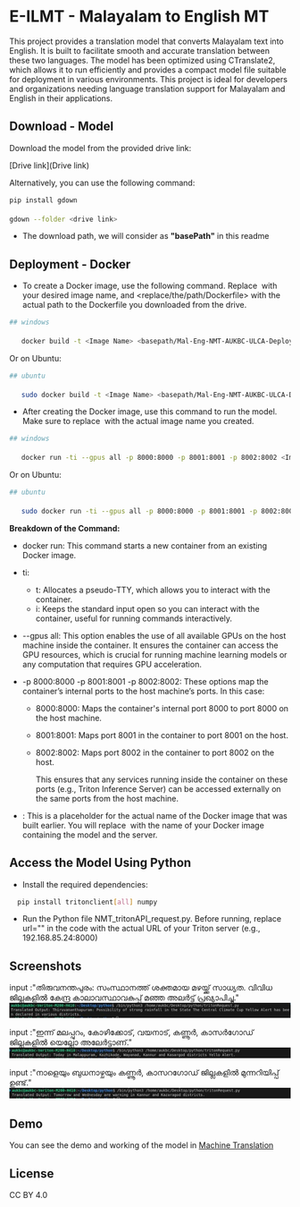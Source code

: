 
# E-ILMT - Malayalam to English MT 

 This project provides a translation model that converts Malayalam text into English. It is built to facilitate smooth and accurate translation between these two languages. The model has been optimized using CTranslate2, which allows it to run efficiently and provides a compact model file suitable for deployment in various environments. This project is ideal for developers and organizations needing language translation support for Malayalam and English in their applications.
   
## Download - Model

Download the model from the provided drive link: 

   [Drive link](Drive link)

Alternatively, you can use the following command:

```bash
pip install gdown

gdown --folder <drive link>

```
* The download path, we will consider as **"basePath"** in this readme

## Deployment - Docker  

* To create a Docker image, use the following command. Replace <Image Name> with your desired image name, and <replace/the/path/Dockerfile> with the actual path to the Dockerfile you downloaded from the drive.


```bash
## windows

   docker build -t <Image Name> <basepath/Mal-Eng-NMT-AUKBC-ULCA-Deploy/>
```
Or on Ubuntu:
```bash
## ubuntu

   sudo docker build -t <Image Name> <basepath/Mal-Eng-NMT-AUKBC-ULCA-Deploy/>
```

* After creating the Docker image, use this command to run the model. Make sure to replace <Image Name> with the actual image name you created.

```bash
## windows

   docker run -ti --gpus all -p 8000:8000 -p 8001:8001 -p 8002:8002 <Image Name>
```
Or on Ubuntu:
```bash
## ubuntu

   sudo docker run -ti --gpus all -p 8000:8000 -p 8001:8001 -p 8002:8002 <Image Name>
```
**Breakdown of the Command:**

- docker run: This command starts a new container from an existing Docker image.

- ti:

  - t: Allocates a pseudo-TTY, which allows you to interact with the container.
  - i: Keeps the standard input open so you can interact with the container, useful for running commands interactively.
- --gpus all: This option enables the use of all available GPUs on the host machine inside the container. It ensures the container can access the GPU resources, which is crucial for running machine learning models or any computation that requires GPU acceleration.

- -p 8000:8000 -p 8001:8001 -p 8002:8002: These options map the container’s internal ports to the host machine’s ports. In this case:

  - 8000:8000: Maps the container's internal port 8000 to port 8000 on the host machine.
  - 8001:8001: Maps port 8001 in the container to port 8001 on the host.
  - 8002:8002: Maps port 8002 in the container to port 8002 on the host.

    This ensures that any services running inside the container on these ports (e.g., Triton Inference Server) can be accessed externally on the same ports from the host machine.

- <Image Name>: This is a placeholder for the actual name of the Docker image that was built earlier. You will replace <Image Name> with the name of your Docker image containing the model and the server.



## Access the Model Using Python 

* Install the required dependencies:

```bash
  pip install tritonclient[all] numpy
```

* Run the Python file NMT_tritonAPI_request.py. Before running, replace url="<url of triton server>" in the code with the actual URL of your Triton server (e.g., 192.168.85.24:8000)




## Screenshots
input :"തിരുവനന്തപുരം: സംസ്ഥാനത്ത് ശക്തമായ മഴയ്ക്ക് സാധ്യത. വിവിധ
ജില്ലകളിൽ കേന്ദ്ര കാലാവസ്ഥാവകുപ്പ് മഞ്ഞ അലർട്ട് പ്രഖ്യാപിച്ചു."
![App Screenshot](https://github.com/aashiqlove/code/blob/main/mlen/Picture1.jpg?raw=true)


input :"ഇന്ന് മലപ്പുറം, കോഴിക്കോട്, വയനാട്, കണ്ണൂർ, കാസർഗോഡ്
ജില്ലകളിൽ യെല്ലോ അലേർട്ടാണ്."
![App Screenshot ](https://github.com/aashiqlove/code/blob/main/mlen/Picture2.jpg?raw=true)


input :"നാളെയും ബുധനാഴ്ചയും കണ്ണൂർ, കാസറഗോഡ് ജില്ലകളിൽ
മുന്നറിയിപ്പ് ഉണ്ട്."
![App Screenshot](https://github.com/aashiqlove/code/blob/main/mlen/Picture3.jpg?raw=true)


## Demo

You can see the demo and working of the model in 
[Machine Translation](https://searchko.co.in/transaukbc/)


## License
CC BY 4.0 
